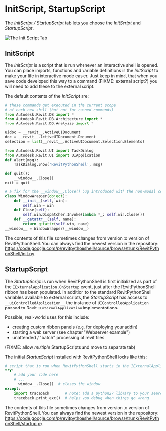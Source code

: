 # InitScript, StartupScript

The *InitScript / StartupScript* tab lets you choose the *InitScript* and *StartupScript*. 

![The Init Script Tab](https://dl.dropboxusercontent.com/u/8112069/scripting-autodesk-revit-with-revitpythonshell/initScript-startupScript.png)

## InitScript

The *InitScript* is a script that is run whenever an interactive shell is opened. You can place imports, functions and variable definitions in the *InitScript* to make your life in interactive mode easier. Just keep in mind, that when you save code developed this way to a command (FIXME: external script?) you will need to add these to the external script.

The default contents of the *InitScript* are:

```python
# these commands get executed in the current scope
# of each new shell (but not for canned commands)
from Autodesk.Revit.DB import *
from Autodesk.Revit.DB.Architecture import *
from Autodesk.Revit.DB.Analysis import *

uidoc = __revit__.ActiveUIDocument
doc = __revit__.ActiveUIDocument.Document
selection = list(__revit__.ActiveUIDocument.Selection.Elements)

from Autodesk.Revit.UI import TaskDialog
from Autodesk.Revit.UI import UIApplication
def alert(msg):
    TaskDialog.Show('RevitPythonShell', msg)

def quit():
    __window__.Close()
exit = quit

# a fix for the __window__.Close() bug introduced with the non-modal console
class WindowWrapper(object):
    def __init__(self, win):
        self.win = win
    def Close(self):
        self.win.Dispatcher.Invoke(lambda *_: self.win.Close())
    def __getattr__(self, name):
        return getattr(self.win, name)
__window__ = WindowWrapper(__window__)
```
The contents of this file sometimes changes from version to version of RevitPythonShell. You can always find the newest version in the repository:
https://code.google.com/p/revitpythonshell/source/browse/trunk/RevitPythonShell/init.py

## StartupScript

The *StartupScript* is run when RevitPythonShell is first initialized as part of the `IExternalApplication.OnStartup` event, just after the RevitPythonShell ribbon has been populated. In addition to the standard RevitPythonShell variables available to external scripts, the *StartupScript* has access to `__uiControlledApplication__` the instance of `UIControlledApplication` passed to Revit `IExternalApplication` implementations. 

Possible, real-world uses for this include:

* creating custom ribbon panels (e.g. for deploying your addin)
* starting a web server (see chapter "Webserver example")
* unattended / "batch" processing of revit files

(FIXME: allow *multiple* StartupScripts and move to separate tab)

The initial *StartupScript* installed with RevitPythonShell looks like this:

```python
# script that is run when RevitPythonShell starts in the IExternalApplication.Startup event.
try:
    # add your code here
    # ...
    __window__.Close()  # closes the window 
except:
    import traceback       # note: add a python27 library to your search path first!
    traceback.print_exc()  # helps you debug when things go wrong
```

The contents of this file sometimes changes from version to version of RevitPythonShell. You can always find the newest version in the repository:
https://code.google.com/p/revitpythonshell/source/browse/trunk/RevitPythonShell/startup.py
